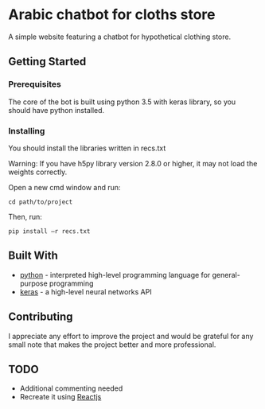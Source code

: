 # Arabic chatbot for cloths store

A simple website featuring a chatbot for hypothetical clothing store.

## Getting Started

### Prerequisites

The core of the bot is built using python 3.5 with keras library, so you should have python installed.

### Installing

You should install the libraries written in recs.txt

Warning: If you have h5py library version 2.8.0 or higher, it may not load the weights correctly.

Open a new cmd window and run:

```
cd path/to/project
```

Then, run:

```
pip install –r recs.txt
```

## Built With

* [python]( https://www.python.org/) - interpreted high-level programming language for general-purpose programming
* [keras]( https://keras.io/) - a high-level neural networks API

## Contributing

I appreciate any effort to improve the project and would be grateful for any small note that makes the project better and more professional.

## TODO

* Additional commenting needed
* Recreate it using [Reactjs](https://reactjs.org/)

